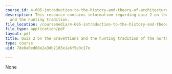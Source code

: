 ```yaml
---
course_id: 4-605-introduction-to-the-history-and-theory-of-architecture-spring-2012
description: This resource contains information regarding quiz 2 on the gravettians
  and the hunting tradition.
file_location: /coursemedia/4-605-introduction-to-the-history-and-theory-of-architecture-spring-2012/7de0a0ed08e2a3db2103e1a6f5e3c17e_MIT4_605S12_quiz02.pdf
file_type: application/pdf
layout: pdf
title: Quiz 2 on the Gravettians and the hunting tradition of the north
type: course
uid: 7de0a0ed08e2a3db2103e1a6f5e3c17e

---
```

None